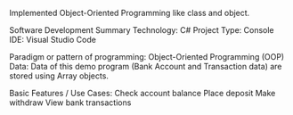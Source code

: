 Implemented Object-Oriented Programming like class and object.

Software Development Summary
Technology: C#
Project Type: Console
IDE: Visual Studio Code

Paradigm or pattern of programming: Object-Oriented Programming (OOP)
Data: Data of this demo program (Bank Account and Transaction data) are stored using Array objects. 

 Basic Features / Use Cases:
 Check account balance
 Place deposit
 Make withdraw
 View bank transactions
